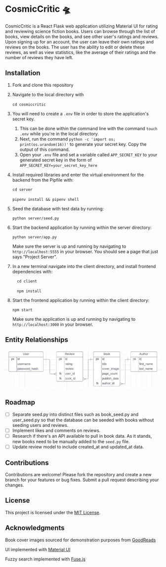 # CosmicCritic 🛸

CosmicCritic is a React Flask web application utilizing Material UI for rating and reviewing science fiction books. Users can browse through the list of books, view details on the books, and see other user's ratings and reviews. Upon signing up for an account, the user can leave their own ratings and reviews on the books. The user has the ability to edit or delete these reviews, as well as view statistics, like the average of their ratings and the number of reviews they have left.

## Installation

1. Fork and clone this repository
2. Navigate to the local directory with

   `cd cosmiccritic`

3. You will need to create a `.env` file in order to store the application's secret key.

   1. This can be done within the command line with the command `touch .env` while you're in the local directory.
   2. Next, run the command `python -c 'import os; print(os.urandom(16))'` to generate your secret key. Copy the output of this command.
   3. Open your `.env` file and set a variable called `APP_SECRET_KEY` to your generated secret key in the form of `APP_SECRET_KEY=your_secret_key_here`

4. Install required libraries and enter the virtual environment for the backend from the Pipfile with:

   ```
   cd server

   pipenv install && pipenv shell

   ```

5. Seed the database with test data by running:

   ```
   python server/seed.py
   ```

6. Start the backend application by running within the server directory:

   ```
   python server/app.py
   ```

   Make sure the server is up and running by navigating to `http://localhost:5555` in your browser. You should see a page that just says "Project Server".

7. In a new terminal navigate into the client directory, and install frontend dependencies with:

   ```
     cd client

     npm install
   ```

8. Start the frontend application by running within the client directory:

   ```
   npm start
   ```

   Make sure the application is up and running by navigating to `http://localhost:3000` in your browser.

## Entity Relationships

![Entity Relationship Diagram for CosmicCritic](image.png)

## Roadmap

- [ ] Separate seed.py into distinct files such as book_seed.py and user_seed.py so that the database can be seeded with books without seeding users and reviews.
- [ ] Implement likes and comments on reviews.
- [ ] Research if there's an API available to pull in book data. As it stands, new books need to be manually added to the `seed.py` file.
- [ ] Update review model to include created_at and updated_at data.

## Contributions

Contributions are welcome! Please fork the repository and create a new branch for your features or bug fixes. Submit a pull request describing your changes.

## License

This project is licensed under the [MIT License](https://choosealicense.com/licenses/mit/).

## Acknowledgments

Book cover images sourced for demonstration purposes from [GoodReads](https://www.goodreads.com/)

UI implemented with [Material UI](https://mui.com/)

Fuzzy search implemented with [Fuse.js](https://www.fusejs.io/)
